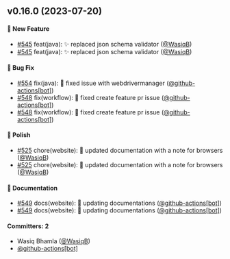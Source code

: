
## v0.16.0 (2023-07-20)

#### :rocket: New Feature
* [#545](https://github.com/BoykaFramework/boyka-framework/pull/545) feat(java): :sparkles: replaced json schema validator ([@WasiqB](https://github.com/WasiqB))
* [#545](https://github.com/BoykaFramework/boyka-framework/pull/545) feat(java): :sparkles: replaced json schema validator ([@WasiqB](https://github.com/WasiqB))

#### :bug: Bug Fix
* [#554](https://github.com/BoykaFramework/boyka-framework/pull/554) fix(java): :bug: fixed issue with webdrivermanager ([@github-actions[bot]](https://github.com/apps/github-actions))
* [#548](https://github.com/BoykaFramework/boyka-framework/pull/548) fix(workflow): :bug: fixed create feature pr issue ([@github-actions[bot]](https://github.com/apps/github-actions))
* [#548](https://github.com/BoykaFramework/boyka-framework/pull/548) fix(workflow): :bug: fixed create feature pr issue ([@github-actions[bot]](https://github.com/apps/github-actions))

#### :nail_care: Polish
* [#525](https://github.com/BoykaFramework/boyka-framework/pull/525) chore(website): :memo: updated documentation with a note for browsers ([@WasiqB](https://github.com/WasiqB))
* [#525](https://github.com/BoykaFramework/boyka-framework/pull/525) chore(website): :memo: updated documentation with a note for browsers ([@WasiqB](https://github.com/WasiqB))

#### :memo: Documentation
* [#549](https://github.com/BoykaFramework/boyka-framework/pull/549) docs(website): :memo: updating documentations ([@github-actions[bot]](https://github.com/apps/github-actions))
* [#549](https://github.com/BoykaFramework/boyka-framework/pull/549) docs(website): :memo: updating documentations ([@github-actions[bot]](https://github.com/apps/github-actions))

#### Committers: 2
- Wasiq Bhamla ([@WasiqB](https://github.com/WasiqB))
- [@github-actions[bot]](https://github.com/apps/github-actions)

